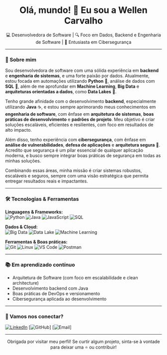 <h1 align="center">Olá, mundo! 👋 Eu sou a Wellen Carvalho</h1>

<p align="center">
  💻 Desenvolvedora de Software | 🔍 Foco em Dados, Backend e Engenharia de Software | 🔐 Entusiasta em Cibersegurança
</p>

---

### 💼 Sobre mim

Sou desenvolvedora de software com uma sólida experiência em **backend** e **engenharia de sistemas**, e uma forte paixão por dados. Atualmente, estou focada em automações utilizando **Python** 🐍, análise de dados com **SQL** 🧠, além de me aprofundar em **Machine Learning**, **Big Data** e **arquiteturas orientadas a dados**, como **Data Lakes** 🌊.

Tenho grande afinidade com o desenvolvimento **backend**, especialmente utilizando **Java** ☕, e estou sempre aprimorando meus conhecimentos em **engenharia de software**, com ênfase em **arquitetura de sistemas**, **boas práticas de desenvolvimento** e **padrões de projeto**. Meu objetivo é criar soluções escaláveis, eficientes e resilientes, com foco em resultados de alto impacto.

Além disso, tenho experiência com **cibersegurança**, com ênfase em **análise de vulnerabilidades**, **defesa de aplicações** e **arquitetura segura** 🔐. Acredito que segurança é um pilar essencial de qualquer aplicação moderna, e busco sempre integrar boas práticas de segurança em todas as minhas soluções.

Combinando essas áreas, minha missão é criar sistemas robustos, escaláveis e seguros, sempre com uma visão estratégica que permita entregar resultados reais e impactantes.

---

### 🛠️ Tecnologias & Ferramentas

**Linguagens & Frameworks:**  
![Python](https://img.shields.io/badge/Python-3776AB?style=flat&logo=python&logoColor=white)
![Java](https://img.shields.io/badge/Java-007396?style=flat&logo=java&logoColor=white)
![JavaScript](https://img.shields.io/badge/JavaScript-F7DF1E?style=flat&logo=javascript&logoColor=black)
![SQL](https://img.shields.io/badge/SQL-4479A1?style=flat&logo=postgresql&logoColor=white)

**Dados & Cloud:**  
![Big Data](https://img.shields.io/badge/Big%20Data-black?style=flat&logo=apache&logoColor=white)
![Data Lake](https://img.shields.io/badge/Data%20Lake-blue?style=flat&logo=databricks&logoColor=white)
![Machine Learning](https://img.shields.io/badge/Machine%20Learning-FF6F00?style=flat&logo=scikit-learn&logoColor=white)

**Ferramentas & Boas práticas:**  
![Git](https://img.shields.io/badge/Git-F05032?style=flat&logo=git&logoColor=white)
![Linux](https://img.shields.io/badge/Linux-FCC624?style=flat&logo=linux&logoColor=black)
![VS Code](https://img.shields.io/badge/VS%20Code-007ACC?style=flat&logo=visual-studio-code&logoColor=white)
![Postman](https://img.shields.io/badge/Postman-FF6C37?style=flat&logo=postman&logoColor=white)


---

### 📚 Em aprendizado contínuo

- Arquitetura de Software (com foco em escalabilidade e clean architecture)
- Desenvolvimento backend com Java
- Boas práticas de DevOps e versionamento
- Cibersegurança aplicada ao desenvolvimento

---

### 🤝 Vamos nos conectar?

[![LinkedIn](https://img.shields.io/badge/LinkedIn-0A66C2?style=flat&logo=linkedin&logoColor=white)](https://www.linkedin.com/in/wellen-carvalho-5804b8160/)
[![GitHub](https://img.shields.io/badge/GitHub-181717?style=flat&logo=github&logoColor=white)]
[![Email](https://img.shields.io/badge/Email-D14836?style=flat&logo=gmail&logoColor=white)]

---

<div align="center">
  Obrigada por visitar meu perfil!  
  Se curtir algum projeto, sinta-se à vontade para deixar uma ⭐ ou contribuir!  
</div>
